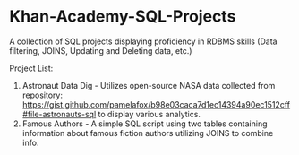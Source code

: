 # Khan-Academy-SQL-Projects
A collection of SQL projects displaying proficiency in RDBMS skills (Data filtering, JOINS, Updating and Deleting data, etc.)

Project List:

1. Astronaut Data Dig - Utilizes open-source NASA data collected from repository: https://gist.github.com/pamelafox/b98e03caca7d1ec14394a90ec1512cff#file-astronauts-sql to display various analytics.
2. Famous Authors - A simple SQL script using two tables containing information about famous fiction authors utilizing JOINS to combine info.
